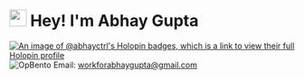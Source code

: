 # <img src="https://emojis.slackmojis.com/emojis/images/1531849430/4246/blob-sunglasses.gif?1531849430" width="30"/> Hey! I'm Abhay Gupta

[![An image of @abhayctrl's Holopin badges, which is a link to view their full Holopin profile](https://holopin.me/abhayctrl)](https://holopin.io/@abhayctrl)![OpBento](https://firebasestorage.googleapis.com/v0/b/smartkaksha-fe32c.appspot.com/o/opbento%2Febhay75989.png?alt=media)
Email: [workforabhaygupta@gmail.com](mailto:workforabhaygupta@gmail.com)
